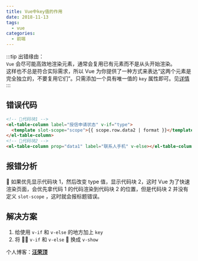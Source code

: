 ```yaml
---
title: Vue中key值的作用
date: 2018-11-13
tags:
  - vue
categories:
  - 前端
---
```


:::tip 出错缘由：<br> `Vue` 会尽可能高效地渲染元素，通常会复用已有元素而不是从头开始渲染。<br> 这样也不总是符合实际需求，所以 Vue 为你提供了一种方式来表达“这两个元素是完全独立的，不要复用它们”。只需添加一个具有唯一值的 `key` 属性即可。见[详情](https://cn.vuejs.org/v2/guide/conditional.html#%E7%94%A8-key-%E7%AE%A1%E7%90%86%E5%8F%AF%E5%A4%8D%E7%94%A8%E7%9A%84%E5%85%83%E7%B4%A0) :::

<!-- more -->

## 错误代码

```html
<!-- 代码块1 -->
<el-table-column label="授信申请状态" v-if="type">
  <template slot-scope="scope">{{ scope.row.data2 | format }}</template>
</el-table-column>
<!-- 代码块2 -->
<el-table-column prop="data1" label="联系人手机" v-else></el-table-column>
```

## 报错分析

 如果优先显示代码块 1，然后改变 type 值，显示代码块 2，这时 Vue 为了快速渲染页面，会优先拿代码 1 的代码渲染到代码块 2 的位置，但是代码块 2 并没有定义 `slot-scope` ，这时就会报标题错误。

## 解决方案

1. 给使用 `v-if` 和 `v-else` 的地方加上 `key`
2. 将  `v-if` 和 `v-else`  换成 `v-show`

个人博客：[**汪荣顶**](www.fedtop.com)
